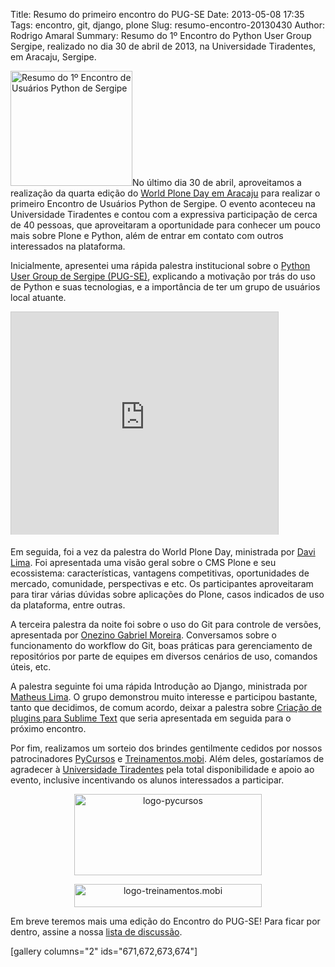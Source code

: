 Title: Resumo do primeiro encontro do PUG-SE
Date: 2013-05-08 17:35
Tags: encontro, git, django, plone
Slug: resumo-encontro-20130430
Author: Rodrigo Amaral
Summary: Resumo do 1º Encontro do Python User Group Sergipe, realizado no dia 30 de abril de 2013, na Universidade Tiradentes, em Aracaju, Sergipe.

<img class="alignleft size-full wp-image-664" title="Resumo do 1º Encontro de Usuários Python de Sergipe" alt="Resumo do 1º Encontro de Usuários Python de Sergipe" src="http://ramaral.files.wordpress.com/2013/05/wpd.png" width="195" height="184" />No último dia 30 de abril, aproveitamos a realização da quarta edição do <a href="http://plone.org/events/wpd/hosts/aracaju-sergipe-brasil">World Plone Day em Aracaju</a> para realizar o primeiro Encontro de Usuários Python de Sergipe. O evento aconteceu na Universidade Tiradentes e contou com a expressiva participação de cerca de 40 pessoas, que aproveitaram a oportunidade para conhecer um pouco mais sobre Plone e Python, além de entrar em contato com outros interessados na plataforma.

Inicialmente, apresentei uma rápida palestra institucional sobre o <a href="https://groups.google.com/forum/#!forum/pug-se">Python User Group de Sergipe (PUG-SE)</a>, explicando a motivação por trás do uso de Python e suas tecnologias, e a importância de ter um grupo de usuários local atuante.

<iframe src="http://www.slideshare.net/slideshow/embed_code/20749952" width="427" height="356" frameborder="0" marginwidth="0" marginheight="0" scrolling="no" style="border:1px solid #CCC;border-width:1px 1px 0;margin-bottom:5px" allowfullscreen webkitallowfullscreen mozallowfullscreen> </iframe> 

Em seguida, foi a vez da palestra do World Plone Day, ministrada por <a href="http://twitter.com/davilima6">Davi Lima</a>. Foi apresentada uma visão geral sobre o CMS Plone e seu ecossistema: características, vantagens competitivas, oportunidades de mercado, comunidade, perspectivas e etc. Os participantes aproveitaram para tirar várias dúvidas sobre aplicações do Plone, casos indicados de uso da plataforma, entre outras.

A terceira palestra da noite foi sobre o uso do Git para controle de versões, apresentada por <a href="https://twitter.com/Heat2k4">Onezino Gabriel Moreira</a>. Conversamos sobre o funcionamento do workflow do Git, boas práticas para gerenciamento de repositórios por parte de equipes em diversos cenários de uso, comandos úteis, etc.

A palestra seguinte foi uma rápida Introdução ao Django, ministrada por <a href="http://twitter.com/matheeusLimaaa">Matheus Lima</a>. O grupo demonstrou muito interesse e participou bastante, tanto que decidimos, de comum acordo, deixar a palestra sobre <a title="Criando plugins para Sublime Text" href="http://rodrigoamaral.net/2012/07/01/criando-plugins-para-sublime-text/">Criação de plugins para Sublime Text</a> que seria apresentada em seguida para o próximo encontro.

Por fim, realizamos um sorteio dos brindes gentilmente cedidos por nossos patrocinadores <a href="http://pycursos.com">PyCursos</a> e <a href="http://treinamentos.mobi">Treinamentos.mobi</a>. Além deles, gostaríamos de agradecer à <a href="http://unit.br">Universidade Tiradentes</a> pela total disponibilidade e apoio ao evento, inclusive incentivando os alunos interessados a participar.
<p style="text-align:center;"><a href="http://pycursos.com"><img class=" wp-image-666 aligncenter" alt="logo-pycursos" src="http://ramaral.files.wordpress.com/2013/05/logo-pycursos.png?w=300" width="300" height="130" /></a></p>
<p style="text-align:center;"><a href="http://treinamentos.mobi"><img class=" wp-image-667 aligncenter" alt="logo-treinamentos.mobi" src="http://ramaral.files.wordpress.com/2013/05/logo-treinamentos-mobi.png?w=300" width="300" height="37" /></a></p>
<p style="text-align:left;">Em breve teremos mais uma edição do Encontro do PUG-SE! Para ficar por dentro, assine a nossa <a href="https://groups.google.com/forum/#!forum/pug-se">lista de discussão</a>.</p>

[gallery columns="2" ids="671,672,673,674"]